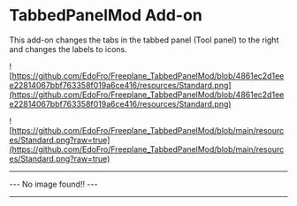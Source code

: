 # TabbedPanelMod Add-on

This add-on changes the tabs in the tabbed panel (Tool panel) to the right and changes the labels to icons.

![https://github.com/EdoFro/Freeplane_TabbedPanelMod/blob/4861ec2d1eee22814067bbf763358f019a6ce416/resources/Standard.png](https://github.com/EdoFro/Freeplane_TabbedPanelMod/blob/4861ec2d1eee22814067bbf763358f019a6ce416/resources/Standard.png)

![https://github.com/EdoFro/Freeplane_TabbedPanelMod/blob/main/resources/Standard.png?raw=true](https://github.com/EdoFro/Freeplane_TabbedPanelMod/blob/main/resources/Standard.png?raw=true)



----

--- No image found!! ---

----

